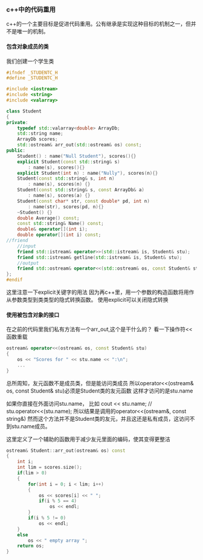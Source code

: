 ### c++中的代码重用
c++的一个主要目标是促进代码重用。公有继承是实现这种目标的机制之一，但并不是唯一的机制。

#### 包含对象成员的类
我们创建一个学生类
```c++
#ifndef _STUDENTC_H
#define _STUDENTC_H

#include <iostream>
#include <string>
#include <valarray>

class Student
{
private:
    typedef std::valarray<double> ArrayDb;
    std::string name;
    ArrayDb scores;
    std::ostream& arr_out(std::ostream& os) const; 
public:
    Student() : name("Null Student"), scores(){}
    explicit Student(const std::string& s)
        : name(s), scores(){}
    explicit Student(int n) : name("Nully"), scores(n){}
    Student(const std::string& s, int n)
        : name(s), scores(n) {}
    Student(const std::string& s, const ArrayDb& a)
        : name(s), scores(a) {}
    Student(const char* str, const double* pd, int n)
        : name(str), scores(pd, n){}
    ~Student() {}
    double Average() const;
    const std::string& Name() const;
    double& operator[](int i);
    double operator[](int i) const;
//friend
    //input
    friend std::istream& operator>>(std::istream& is, Student& stu);
    friend std::istream& getline(std::istream& is, Student& stu);
    //output
    friend std::ostream& operator<<(std::ostream& os, const Student& stu);
};
#endif
```
这里注意一下explicit关键字的用法
因为再c++里，用一个参数的构造函数将用作从参数类型到类类型的隐式转换函数。
使用explicit可以关闭隐式转换

#### 使用被包含对象的接口
在之前的代码里我们私有方法有一个arr_out,这个是干什么的？
看一下操作符<<函数重载
```c++
ostream& operator<<(ostream& os, const Student& stu)
{
    os << "Scores for " << stu.name << ":\n";
    ...
}
```
总所周知，友元函数不是成员类，但是能访问类成员
所以operator<<(ostream& os, const Student& stu)必须是Student类的友元函数
这样才访问的是stu.name

如果你直接在外面访问stu.name，
比如 cout << stu.name; // stu.operator<<(stu.name);
所以结果是调用的operator<<(ostream&, const string&)
然而这个方法并不是Student类的友元，并且这还是私有成员，这访问不到stu.name成员。

这里定义了一个辅助的函数用于减少友元里面的编码，使其变得更整洁
```c++
ostream& Student::arr_out(ostream& os) const
{
    int i;
    int lim = scores.size();
    if(lim > 0)
    {
        for(int i = 0; i < lim; i++)
        {
            os << scores[i] << " ";
            if(i % 5 == 4)
                os << endl; 
        }
        if(i % 5 != 0)
            os << endl;
    }
    else
        os << " empty array ";
    return os;
}
```